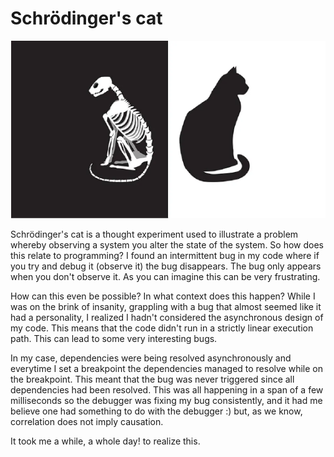 # Schrödinger's cat

![cat_1](./assets/log-1/cat_1.png)

Schrödinger's cat is a thought experiment used to illustrate a problem whereby observing a system you alter the state of the system. So how does this relate to programming? I found an intermittent bug in my code where if you try and debug it (observe it) the bug disappears. The bug only appears when you don't observe it. As you can imagine this can be very frustrating.

How can this even be possible? In what context does this happen? While I was on the brink of insanity, grappling with a bug that almost seemed like it had a personality, I realized I hadn't considered the asynchronous design of my code. This means that the code didn't run in a strictly linear execution path. This can lead to some very interesting bugs. 

In my case, dependencies were being resolved asynchronously and everytime I set a breakpoint the dependencies managed to resolve while on the breakpoint. This meant that the bug was never triggered since all dependencies had been resolved. This was all happening in a span of a few milliseconds so the debugger was fixing my bug consistently, and it had me believe one had something to do with the debugger :) but, as we know, correlation does not imply causation.

It took me a while, a whole day! to realize this.

<script src="https://giscus.app/client.js"
        data-repo="rob1997/devlog"
        data-repo-id="R_kgDONZfyUg"
        data-category="Announcements"
        data-category-id="DIC_kwDONZfyUs4Ck-Na"
        data-mapping="pathname"
        data-strict="0"
        data-reactions-enabled="1"
        data-emit-metadata="0"
        data-input-position="top"
        data-theme="light"
        data-lang="en"
        crossorigin="anonymous"
        async>
</script>